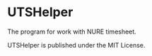 # UTSHelper
The program for work with NURE timesheet.

UTSHelper is published under the MIT License.
